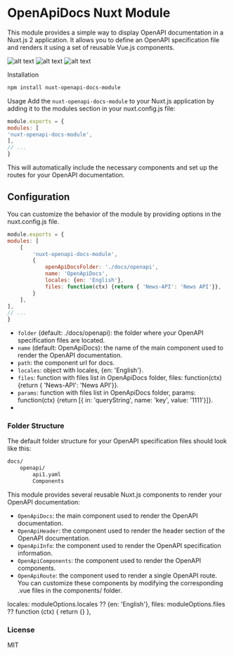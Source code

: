 # OpenApiDocs Nuxt Module
This module provides a simple way to display OpenAPI documentation in a Nuxt.js 2 application. It allows you to define an OpenAPI specification file and renders it using a set of reusable Vue.js components.

![alt text](https://raw.githubusercontent.com/on-org/nuxt-openapi-docs-module/main/img/desktop.png)
![alt text](https://raw.githubusercontent.com/on-org/nuxt-openapi-docs-module/main/img/black.png)
![alt text](https://raw.githubusercontent.com/on-org/nuxt-openapi-docs-module/main/img/mobile.png)

Installation
```bash
npm install nuxt-openapi-docs-module
```

Usage
Add the `nuxt-openapi-docs-module` to your Nuxt.js application by adding it to the modules section in your nuxt.config.js file:

```javascript
module.exports = {
modules: [
'nuxt-openapi-docs-module',
],
// ...
}
```
This will automatically include the necessary components and set up the routes for your OpenAPI documentation.

## Configuration
You can customize the behavior of the module by providing options in the nuxt.config.js file.

```javascript
module.exports = {
modules: [
    [
        'nuxt-openapi-docs-module',
        {
            openApiDocsFolder: './docs/openapi',
            name: 'OpenApiDocs',
            locales: {en: 'English'},
            files: function(ctx) {return { 'News-API': 'News API'}},
        }
    ],
],
// ...
}
```
- `folder` (default: ./docs/openapi): the folder where your OpenAPI specification files are located.
- `name` (default: OpenApiDocs): the name of the main component used to render the OpenAPI documentation.
- `path`: the component url for docs.
- `locales`: object with locales, {en: 'English'}.
- `files`: function with files list in OpenApiDocs folder, files: function(ctx) {return { 'News-API': 'News API'}}.
- `params`: function with files list in OpenApiDocs folder, params: function(ctx) {return [{ in: 'queryString', name: 'key', value: '1111'}]}.
- 
### Folder Structure
The default folder structure for your OpenAPI specification files should look like this:

```markdown
docs/
    openapi/
        api1.yaml
        Components
```
This module provides several reusable Nuxt.js components to render your OpenAPI documentation:

- `OpenApiDocs`: the main component used to render the OpenAPI documentation.
- `OpenApiHeader`: the component used to render the header section of the OpenAPI documentation.
- `OpenApiInfo`: the component used to render the OpenAPI specification information.
- `OpenApiComponents`: the component used to render the OpenAPI components.
- `OpenApiRoute`: the component used to render a single OpenAPI route.
You can customize these components by modifying the corresponding .vue files in the components/ folder.

locales: moduleOptions.locales ?? {en: 'English'},
files: moduleOptions.files ?? function (ctx) { return {} },

### License
MIT
